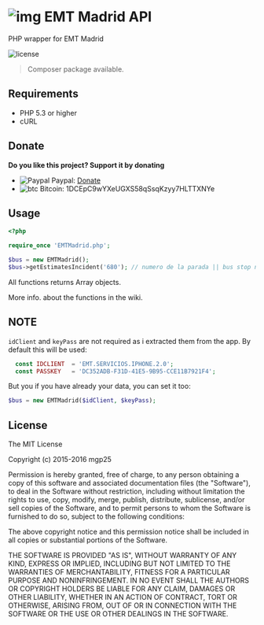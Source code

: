 # ![img](https://upload.wikimedia.org/wikipedia/commons/thumb/e/e8/EMT_Madrid_Logo.svg/41px-EMT_Madrid_Logo.svg.png) EMT Madrid API
PHP wrapper for EMT Madrid

![license](https://img.shields.io/badge/License-MIT-blue.svg)

> Composer package available.

## Requirements

- PHP 5.3 or higher
- cURL

## Donate

**Do you like this project? Support it by donating**
- ![Paypal](https://raw.githubusercontent.com/reek/anti-adblock-killer/gh-pages/images/paypal.png) Paypal: [Donate](https://www.paypal.com/cgi-bin/webscr?cmd=_s-xclick&hosted_button_id=YNVNPLE45DNG6)
- ![btc](https://camo.githubusercontent.com/4bc31b03fc4026aa2f14e09c25c09b81e06d5e71/687474703a2f2f7777772e6d6f6e747265616c626974636f696e2e636f6d2f696d672f66617669636f6e2e69636f) Bitcoin: 1DCEpC9wYXeUGXS58qSsqKzyy7HLTTXNYe

## Usage

```php
<?php

require_once 'EMTMadrid.php';

$bus = new EMTMadrid();
$bus->getEstimatesIncident('680'); // numero de la parada || bus stop number
```

All functions returns Array objects.

More info. about the functions in the wiki.

## NOTE

`idClient` and `keyPass` are not required as i extracted them from the app. By default this will be used:

```php
  const IDCLIENT  = 'EMT.SERVICIOS.IPHONE.2.0';
  const PASSKEY   = 'DC352ADB-F31D-41E5-9B95-CCE11B7921F4';
```

But you if you have already your data, you can set it too:

```php
$bus = new EMTMadrid($idClient, $keyPass);
```

## License

The MIT License

Copyright (c) 2015-2016 mgp25

Permission is hereby granted, free of charge, to any person obtaining a copy
of this software and associated documentation files (the "Software"), to deal
in the Software without restriction, including without limitation the rights
to use, copy, modify, merge, publish, distribute, sublicense, and/or sell
copies of the Software, and to permit persons to whom the Software is
furnished to do so, subject to the following conditions:

The above copyright notice and this permission notice shall be included in
all copies or substantial portions of the Software.

THE SOFTWARE IS PROVIDED "AS IS", WITHOUT WARRANTY OF ANY KIND, EXPRESS OR
IMPLIED, INCLUDING BUT NOT LIMITED TO THE WARRANTIES OF MERCHANTABILITY,
FITNESS FOR A PARTICULAR PURPOSE AND NONINFRINGEMENT. IN NO EVENT SHALL THE
AUTHORS OR COPYRIGHT HOLDERS BE LIABLE FOR ANY CLAIM, DAMAGES OR OTHER
LIABILITY, WHETHER IN AN ACTION OF CONTRACT, TORT OR OTHERWISE, ARISING FROM,
OUT OF OR IN CONNECTION WITH THE SOFTWARE OR THE USE OR OTHER DEALINGS IN
THE SOFTWARE.
